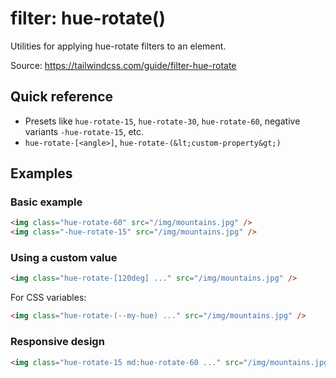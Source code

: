 # filter: hue-rotate()

Utilities for applying hue-rotate filters to an element.

Source: https://tailwindcss.com/guide/filter-hue-rotate

## Quick reference

- Presets like `hue-rotate-15`, `hue-rotate-30`, `hue-rotate-60`, negative variants `-hue-rotate-15`, etc.
- `hue-rotate-[<angle>]`, `hue-rotate-(&lt;custom-property&gt;)`

## Examples

### Basic example

```html
<img class="hue-rotate-60" src="/img/mountains.jpg" />
<img class="-hue-rotate-15" src="/img/mountains.jpg" />
```

### Using a custom value

```html
<img class="hue-rotate-[120deg] ..." src="/img/mountains.jpg" />
```

For CSS variables:

```html
<img class="hue-rotate-(--my-hue) ..." src="/img/mountains.jpg" />
```

### Responsive design

```html
<img class="hue-rotate-15 md:hue-rotate-60 ..." src="/img/mountains.jpg" />
```
